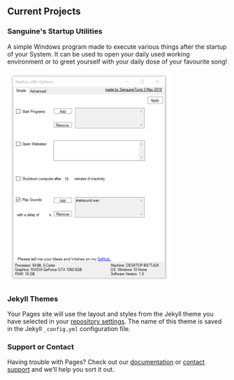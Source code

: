 ## Current Projects


### Sanguine's Startup Utilities

A simple Windows program made to execute various things after the startup of your System.
It can be used to open your daily used working environment or to greet yourself with your daily dose of your favourite song!

<img src="images/su_interface.png">

### Jekyll Themes

Your Pages site will use the layout and styles from the Jekyll theme you have selected in your [repository settings](https://github.com/SanguineTunic/sanguinetunic.github.io/settings). The name of this theme is saved in the Jekyll `_config.yml` configuration file.

### Support or Contact

Having trouble with Pages? Check out our [documentation](https://help.github.com/categories/github-pages-basics/) or [contact support](https://github.com/contact) and we’ll help you sort it out.
